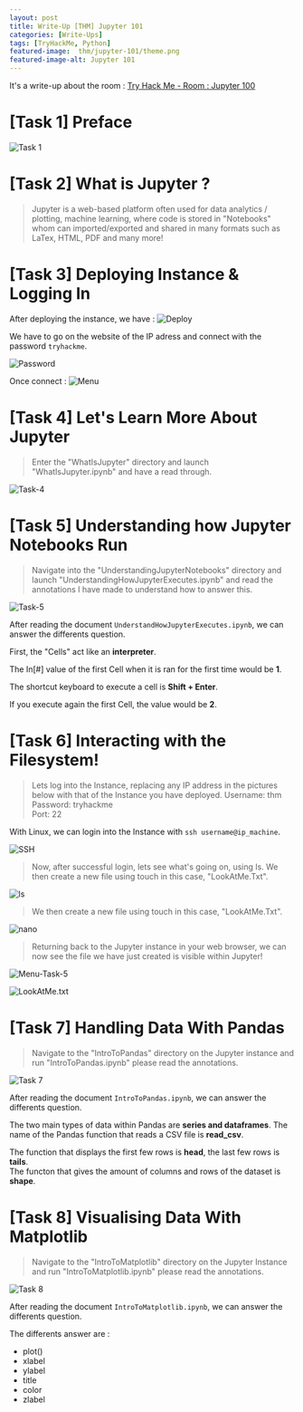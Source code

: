 ```yaml
---
layout: post
title: Write-Up [THM] Jupyter 101
categories: [Write-Ups]
tags: [TryHackMe, Python]
featured-image:  thm/jupyter-101/theme.png
featured-image-alt: Jupyter 101
---
```


It's a write-up about the room : [Try Hack Me - Room : Jupyter 100](https://tryhackme.com/room/jupyter101)

# [Task 1] Preface

![Task 1](/assets/img/thm/jupyter-101/task-1.png)

# [Task 2] What is Jupyter ?

> Jupyter is a web-based platform often used for data analytics / plotting, machine learning, where code is stored in "Notebooks" whom can imported/exported and shared in many formats such as LaTex, HTML, PDF and many more!

# [Task 3] Deploying Instance & Logging In

After deploying the instance, we have :
![Deploy](/assets/img/thm/jupyter-101/deploy.png)

We have to go on the website of the IP adress and connect with the password `tryhackme`.

![Password](/assets/img/thm/jupyter-101/password.png)

Once connect : ![Menu](/assets/img/thm/jupyter-101/menu.png)

# [Task 4] Let's Learn More About Jupyter 

> Enter the "WhatIsJupyter" directory and launch "WhatIsJupyter.ipynb" and have a read through.

![Task-4](/assets/img/thm/jupyter-101/task-4.png)

# [Task 5] Understanding how Jupyter Notebooks Run

> Navigate into the "UnderstandingJupyterNotebooks" directory and launch "UnderstandingHowJupyterExecutes.ipynb" and read the annotations I have made to understand how to answer this.

![Task-5](/assets/img/thm/jupyter-101/task-5.png)

After reading the document `UnderstandHowJupyterExecutes.ipynb`, we can answer the differents question.  

First, the "Cells" act like an **interpreter**. 

The In[#] value of the first Cell when it is ran for the first time would be **1**.  

The shortcut keyboard to execute a cell is **Shift + Enter**.  

If you execute again the first Cell, the value would be **2**.

# [Task 6] Interacting with the Filesystem!

> Lets log into the Instance, replacing any IP address in the pictures below with that of the Instance you have deployed.
Username: thm  
Password: tryhackme  
Port: 22

With Linux, we can login into the Instance with `ssh username@ip_machine`.

![SSH](/assets/img/thm/jupyter-101/ssh.png)

> Now, after successful login, lets see what's going on, using ls. We then create a new file using touch in this case, "LookAtMe.Txt". 

![ls](/assets/img/thm/jupyter-101/ls.png)

> We then create a new file using touch in this case, "LookAtMe.Txt". 

![nano](/assets/img/thm/jupyter-101/nano.png)

> Returning back to the Jupyter instance in your web browser, we can now see the file we have just created is visible within Jupyter!

![Menu-Task-5](/assets/img/thm/jupyter-101/menu-task-5.png)

![LookAtMe.txt](/assets/img/thm/jupyter-101/LookAtMe.png)

# [Task 7] Handling Data With Pandas

> Navigate to the "IntroToPandas" directory on the Jupyter instance and run "IntroToPandas.ipynb" please read the annotations.

![Task 7](/assets/img/thm/jupyter-101/task-7.png)

After reading the document `IntroToPandas.ipynb`, we can answer the differents question.  

The two main types of data within Pandas are **series and dataframes**.
The name of the Pandas function that reads a CSV file is **read_csv**.  

The function that displays the first few rows is **head**, the last few rows is **tails**.  
The functon that gives the amount of columns and rows of the dataset is **shape**.

# [Task 8] Visualising Data With Matplotlib

> Navigate to the "IntroToMatplotlib" directory on the Jupyter Instance and run "IntroToMatplotlib.ipynb" please read the annotations.

![Task 8](/assets/img/thm/jupyter-101/task-8.png)

After reading the document `IntroToMatplotlib.ipynb`, we can answer the differents question. 

The differents answer are : 
* plot()
* xlabel
* ylabel
* title
* color
* zlabel